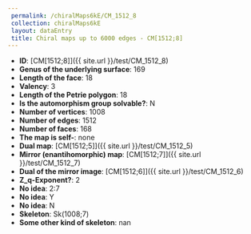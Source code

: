```yaml
--- 
 permalink: /chiralMaps6kE/CM_1512_8 
 collection: chiralMaps6kE
 layout: dataEntry
 title: Chiral maps up to 6000 edges - CM[1512;8]
---
```


- **ID**: [CM[1512;8]]({{ site.url }}/test/CM_1512_8)
- **Genus of the underlying surface**: 169
- **Length of the face**: 18
- **Valency**: 3
- **Length of the Petrie polygon**: 18
- **Is the automorphism group solvable?**: N
- **Number of vertices**: 1008
- **Number of edges**: 1512
- **Number of faces**: 168
- **The map is self-**: none
- **Dual map**: [CM[1512;5]]({{ site.url }}/test/CM_1512_5)
- **Mirror (enantihomorphic) map**: [CM[1512;7]]({{ site.url }}/test/CM_1512_7)
- **Dual of the mirror image**: [CM[1512;6]]({{ site.url }}/test/CM_1512_6)
- **Z_q-Exponent?**: 2
- **No idea**:  2:7
- **No idea**: Y
- **No idea**: N
- **Skeleton**: Sk(1008;7)
- **Some other kind of skeleton**: nan

